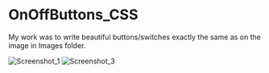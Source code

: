 # OnOffButtons_CSS

My work was to write beautiful buttons/switches exactly the same as on the image in Images folder. 

![Screenshot_1](https://user-images.githubusercontent.com/92259597/182028128-829c35e3-09e4-4abf-9749-cf4c6acbcafa.png)
![Screenshot_3](https://user-images.githubusercontent.com/92259597/182028129-97076ab6-3085-4f1d-8a63-c381991c313e.png)
